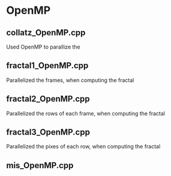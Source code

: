 # OpenMP 

## collatz_OpenMP.cpp
Used OpenMP to parallize the 

## fractal1_OpenMP.cpp
Parallelized the frames, when computing the fractal

## fractal2_OpenMP.cpp
Parallelized the rows of each frame, when computing the fractal

## fractal3_OpenMP.cpp
Parallelized the pixes of each row, when computing the fractal 

## mis_OpenMP.cpp
